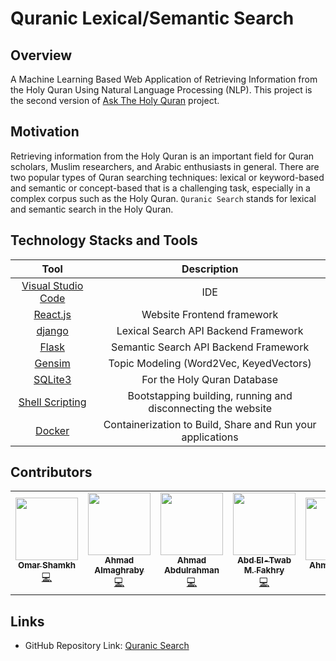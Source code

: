 # Quranic Lexical/Semantic Search

## Overview
A Machine Learning Based Web Application of Retrieving Information from the Holy Quran Using Natural Language Processing (NLP). This project is the second version of [Ask The Holy Quran]() project. 

## Motivation
Retrieving information from the Holy Quran is an important field for Quran scholars, Muslim researchers, and Arabic enthusiasts in general.
There are two popular types of Quran searching techniques: lexical or keyword-based and semantic or concept-based that is a challenging task, especially in a complex corpus such as the Holy Quran.
`Quranic Search` stands for lexical and semantic search in the Holy Quran.

## Technology Stacks and Tools
| Tool                                                 | Description                                                  |
|:----------------------------------------------------:|:------------------------------------------------------------:|
| [Visual Studio Code](https://code.visualstudio.com/) | IDE                                                          |
| [React.js](https://reactjs.org/)                     | Website Frontend framework                                   |
| [django](https://www.djangoproject.com/)             | Lexical Search API Backend Framework                         |
| [Flask](https://flask.palletsprojects.com/en/2.1.x/) | Semantic Search API Backend Framework                        |
| [Gensim](https://radimrehurek.com/gensim/)           | Topic Modeling (Word2Vec, KeyedVectors)                      |
| [SQLite3](https://www.sqlite.org/)                   | For the Holy Quran Database                                  |
| [Shell Scripting](https://www.shellscript.sh/)       | Bootstapping building, running and disconnecting the website |
| [Docker](https://www.docker.com/)                    | Containerization to Build, Share and Run your applications   |

## Contributors

<!-- ALL-CONTRIBUTORS-LIST: Do not remove or modify this section, unless you are a contributor -->
<table>
  <tr>
    <td align="center"><a href="https://github.com/OmarShamkh"><img src="https://avatars.githubusercontent.com/u/44472968?v=4?s=100" width="100px;" alt=""/><br /><sub><b>Omar Shamkh</b></sub></a><br /><a href="https://github.com/ahr9n/quranic-search-v2/commits?author=OmarShamkh">💻</a></td>
    <td align="center"><a href="https://github.com/mograby3500"><img src="https://avatars.githubusercontent.com/u/25778262?v=4?s=100" width="100px;" alt=""/><br /><sub><b>Ahmad Almaghraby</b></sub></a><br /><a href="https://github.com/ahr9n/quranic-search-v2/commits?author=mograby3500">💻</a></td>
    <td align="center"><a href="https://github.com/ahr9n"><img src="https://avatars.githubusercontent.com/u/52632898?v=4?s=100" width="100px;" alt=""/><br /><sub><b>Ahmad Abdulrahman</b></sub></a><br /><a href="https://github.com/ahr9n/quranic-search-v2/commits?author=ahr9n">💻</a></td>
    <td align="center"><a href="https://github.com/AbdeltwabMF"><img src="https://avatars.githubusercontent.com/u/55063723?v=4?s=100" width="100px;" alt=""/><br /><sub><b>Abd El-Twab M. Fakhry</b></sub></a><br /><a href="https://github.com/ahr9n/quranic-search-v2/commits?author=AbdeltwabMF">💻</a></td>
    <td align="center"><a href="https://github.com/ahmadateya"><img src="https://avatars.githubusercontent.com/u/32394857?v=4?s=100" width="100px;" alt=""/><br /><sub><b>Ahmad Ateya</b></sub></a><br /><a href="https://github.com/ahr9n/quranic-search-v2/commits?author=ahmedateya">💻</a></td>
  </tr>
</table>

## Links
- GitHub Repository Link: [Quranic Search](https://github.com/ahr9n/quranic-search-v2/)
